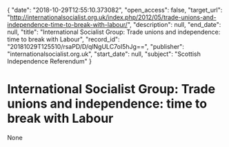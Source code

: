 {
  "date": "2018-10-29T12:55:10.373082", 
  "open_access": false, 
  "target_url": "http://internationalsocialist.org.uk/index.php/2012/05/trade-unions-and-independence-time-to-break-with-labour/", 
  "description": null, 
  "end_date": null, 
  "title": "International Socialist Group: Trade unions and independence: time to break with Labour", 
  "record_id": "20181029T125510/rsaPD/D/qlNgULC7oI5hJg==", 
  "publisher": "internationalsocialist.org.uk", 
  "start_date": null, 
  "subject": "Scottish Independence Referendum"
}

# International Socialist Group: Trade unions and independence: time to break with Labour

None